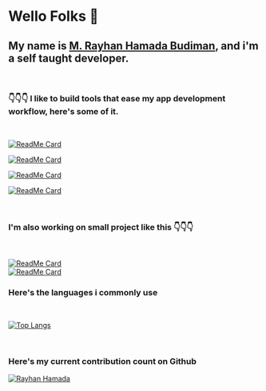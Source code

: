 # Wello Folks 👋

## My name is [M. Rayhan Hamada Budiman](https://rayhanhamada.github.io), and i'm a self taught developer.

<br />

### 👇👇👇 I like to build tools that ease my app development workflow, here's some of it. 
<br />

[![ReadMe Card](https://github-readme-stats.vercel.app/api/pin/?username=rayhanhamada&repo=dotenv-cmd-webpack&show_owner=true&theme=monokai)](https://github.com/rayhanhamada/dotenv-cmd-webpack)

[![ReadMe Card](https://github-readme-stats.vercel.app/api/pin/?username=rayhanhamada&repo=gelarin&show_owner=true&theme=monokai)](https://github.com/rayhanhamada/gelarin)

[![ReadMe Card](https://github-readme-stats.vercel.app/api/pin/?username=rayhanhamada&repo=red-sock&show_owner=true&theme=monokai)](https://github.com/rayhanhamada/red-sock)

[![ReadMe Card](https://github-readme-stats.vercel.app/api/pin/?username=rayhanhamada&repo=jsonku&show_owner=true&theme=monokai)](https://github.com/rayhanhamada/jsonku)

<br>

### I'm also working on small project like this 👇👇👇
<br>

[![ReadMe Card](https://github-readme-stats.vercel.app/api/pin/?username=rayhanhamada&repo=moccha_editor&show_owner=true&theme=monokai)](https://github.com/rayhanhamada/moccha_editor)
<br>
[![ReadMe Card](https://github-readme-stats.vercel.app/api/pin/?username=rayhanhamada&repo=reku-discord-bot&show_owner=true&theme=monokai)](https://github.com/rayhanhamada/reku-discord-bot)
<br>

### Here's the languages i commonly use
<br>

[![Top Langs](https://github-readme-stats.vercel.app/api/top-langs/?username=rayhanhamada&langs_count=8&hide=pascal&layout=compact&theme=monokai&show_icons=true)](https://github.com/anuraghazra/github-readme-stats)

<br>

### Here's my current contribution count on Github
[![Rayhan Hamada](https://github-readme-stats.vercel.app/api?username=rayhanhamada&theme=monokai&show_owner=true&show_icons=true)](https://github.com/rayhanhamada/github-readme-stats)

<br>
